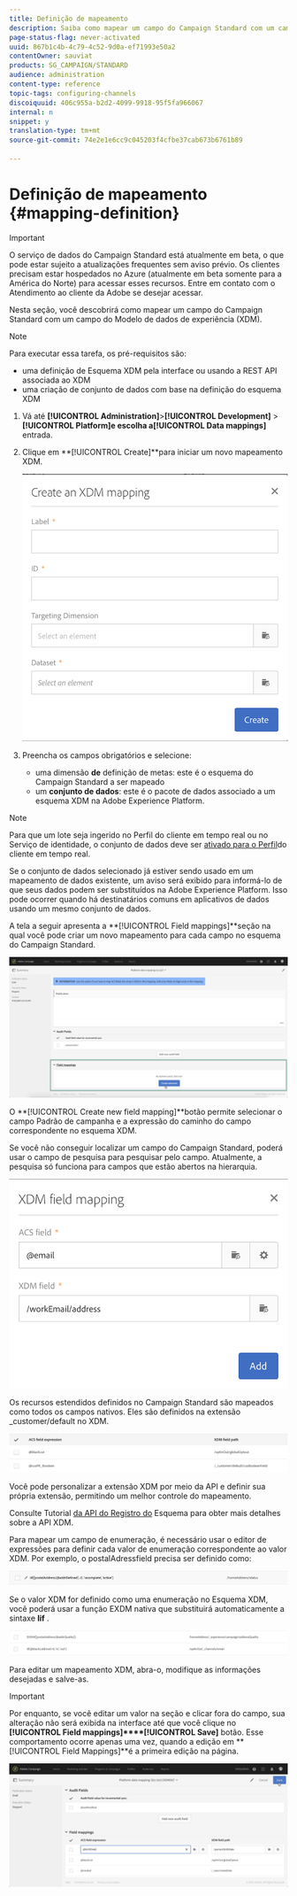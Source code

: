 ```yaml
---
title: Definição de mapeamento
description: Saiba como mapear um campo do Campaign Standard com um campo do Modelo de dados de experiência (XDM).
page-status-flag: never-activated
uuid: 867b1c4b-4c79-4c52-9d0a-ef71993e50a2
contentOwner: sauviat
products: SG_CAMPAIGN/STANDARD
audience: administration
content-type: reference
topic-tags: configuring-channels
discoiquuid: 406c955a-b2d2-4099-9918-95f5fa966067
internal: n
snippet: y
translation-type: tm+mt
source-git-commit: 74e2e1e6cc9c045203f4cfbe37cab673b6761b89

---
```



# Definição de mapeamento {#mapping-definition}

>[!IMPORTANT]
>
>O serviço de dados do Campaign Standard está atualmente em beta, o que pode estar sujeito a atualizações frequentes sem aviso prévio. Os clientes precisam estar hospedados no Azure (atualmente em beta somente para a América do Norte) para acessar esses recursos. Entre em contato com o Atendimento ao cliente da Adobe se desejar acessar.

Nesta seção, você descobrirá como mapear um campo do Campaign Standard com um campo do Modelo de dados de experiência (XDM).

>[!NOTE]
>
>Para executar essa tarefa, os pré-requisitos são:
>
> * uma definição de Esquema XDM pela interface ou usando a REST API associada ao XDM
> * uma criação de conjunto de dados com base na definição do esquema XDM


1. Vá até **[!UICONTROL Administration]**>**[!UICONTROL Development]** > **[!UICONTROL Platform]**e escolha a**[!UICONTROL Data mappings]** entrada.

1. Clique em **[!UICONTROL Create]**para iniciar um novo mapeamento XDM.

   ![](assets/aep_createmapping.png)

1. Preencha os campos obrigatórios e selecione:

   * uma dimensão **de** definição de metas: este é o esquema do Campaign Standard a ser mapeado
   * um **conjunto de dados**: este é o pacote de dados associado a um esquema XDM na Adobe Experience Platform.

>[!NOTE]
>
>Para que um lote seja ingerido no Perfil do cliente em tempo real ou no Serviço de identidade, o conjunto de dados deve ser [ativado para o Perfil](https://www.adobe.io/apis/experienceplatform/home/tutorials/alltutorials.html#!api-specification/markdown/narrative/tutorials/data_ingestion_tutorial/data_ingestion_tutorial.md)do cliente em tempo real.
>
>Se o conjunto de dados selecionado já estiver sendo usado em um mapeamento de dados existente, um aviso será exibido para informá-lo de que seus dados podem ser substituídos na Adobe Experience Platform. Isso pode ocorrer quando há destinatários comuns em aplicativos de dados usando um mesmo conjunto de dados.

A tela a seguir apresenta a **[!UICONTROL Field mappings]**seção na qual você pode criar um novo mapeamento para cada campo no esquema do Campaign Standard.

![](assets/aep_fieldmappings.png)

O **[!UICONTROL Create new field mapping]**botão permite selecionar o campo Padrão de campanha e a expressão do caminho do campo correspondente no esquema XDM.

Se você não conseguir localizar um campo do Campaign Standard, poderá usar o campo de pesquisa para pesquisar pelo campo. Atualmente, a pesquisa só funciona para campos que estão abertos na hierarquia.

![](assets/aep_mapfield.png)

Os recursos estendidos definidos no Campaign Standard são mapeados como todos os campos nativos. Eles são definidos na extensão _customer/default no XDM.

![](assets/aep_fieldscusmapping.png)

Você pode personalizar a extensão XDM por meio da API e definir sua própria extensão, permitindo um melhor controle do mapeamento.

Consulte Tutorial [da API do Registro do](https://www.adobe.io/apis/experienceplatform/home/xdm/xdmservices.html#!api-specification/markdown/narrative/tutorials/schema_registry_api_tutorial/schema_registry_api_tutorial.md) Esquema para obter mais detalhes sobre a API XDM.

Para mapear um campo de enumeração, é necessário usar o editor de expressões para definir cada valor de enumeração correspondente ao valor XDM. Por exemplo, o postalAdressfield precisa ser definido como:

![](assets/aep_enummapping.png)

Se o valor XDM for definido como uma enumeração no Esquema XDM, você poderá usar a função EXDM nativa que substituirá automaticamente a sintaxe **lif** .

![](assets/aep_enummappingexdm.png)

Para editar um mapeamento XDM, abra-o, modifique as informações desejadas e salve-as.

>[!IMPORTANT]
>
>Por enquanto, se você editar um valor na seção e clicar fora do campo, sua alteração não será exibida na interface até que você clique no **[!UICONTROL Field mappings]****[!UICONTROL Save]** botão. Esse comportamento ocorre apenas uma vez, quando a edição em **[!UICONTROL Field Mappings]**é a primeira edição na página.

![](assets/aep_editmapping.png)
